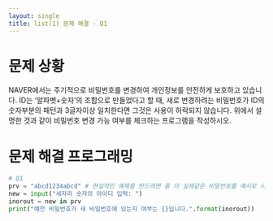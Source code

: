 ```yaml
---
layout: single
title: list(1) 문제 해결 - Q1
---
```


# 문제 상황
NAVER에서는 주기적으로 비밀번호를 변경하여 개인정보를 안전하게 보호하고 있습니다. ID는 ‘알파벳+숫자’의 조합으로 만들었다고 할 때, 새로 변경하려는 비밀번호가 ID의 숫자부분의 패턴과 3글자이상 일치한다면 그것은 사용이 허락되지
않습니다. 위에서 설명한 것과 같이 비밀번호 변경 가능 여부를 체크하는 프로그램을 작성하시오.

# 문제 해결 프로그래밍

~~~python
# Q1
prv = "abcd1234abcd" # 현실적인 예제를 만드려면 좀 더 실제같은 비밀번호를 예시로 사용하기
new = input("세자리 숫자의 아이디 입력: ")
inorout = new in prv
print("예전 비밀번호가 새 비밀번호에 있는지 여부는 {}입니다.".format(inorout))
~~~

